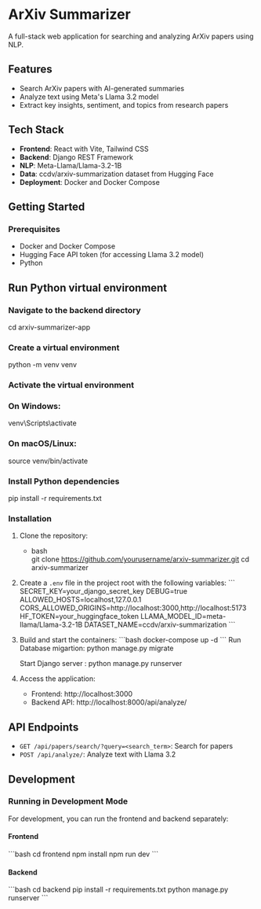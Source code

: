 # ArXiv Summarizer

A full-stack web application for searching and analyzing ArXiv papers using NLP.

## Features

- Search ArXiv papers with AI-generated summaries
- Analyze text using Meta's Llama 3.2 model
- Extract key insights, sentiment, and topics from research papers

## Tech Stack

- **Frontend**: React with Vite, Tailwind CSS
- **Backend**: Django REST Framework
- **NLP**: Meta-Llama/Llama-3.2-1B
- **Data**: ccdv/arxiv-summarization dataset from Hugging Face
- **Deployment**: Docker and Docker Compose

## Getting Started

### Prerequisites

- Docker and Docker Compose
- Hugging Face API token (for accessing Llama 3.2 model)
- Python

## Run Python virtual environment

### Navigate to the backend directory

cd arxiv-summarizer-app

### Create a virtual environment

python -m venv venv

### Activate the virtual environment

### On Windows:

venv\Scripts\activate

### On macOS/Linux:

source venv/bin/activate

### Install Python dependencies

pip install -r requirements.txt

### Installation

1. Clone the repository:
   <br/>

   - bash <br/>
     git clone https://github.com/yourusername/arxiv-summarizer.git
     cd arxiv-summarizer
     <br/>

2. Create a `.env` file in the project root with the following variables:
   \`\`\`
   SECRET_KEY=your_django_secret_key
   DEBUG=true
   ALLOWED_HOSTS=localhost,127.0.0.1
   CORS_ALLOWED_ORIGINS=http://localhost:3000,http://localhost:5173
   HF_TOKEN=your_huggingface_token
   LLAMA_MODEL_ID=meta-llama/Llama-3.2-1B
   DATASET_NAME=ccdv/arxiv-summarization
   \`\`\`

3. Build and start the containers:
   \`\`\`bash
   docker-compose up -d
   \`\`\`
   Run Database migartion:
   python manage.py migrate

   Start Django server :
   python manage.py runserver

4. Access the application:
   - Frontend: http://localhost:3000
   - Backend API: http://localhost:8000/api/analyze/

## API Endpoints

- `GET /api/papers/search/?query=<search_term>`: Search for papers
- `POST /api/analyze/`: Analyze text with Llama 3.2

## Development

### Running in Development Mode

For development, you can run the frontend and backend separately:

#### Frontend

\`\`\`bash
cd frontend
npm install
npm run dev
\`\`\`

#### Backend

\`\`\`bash
cd backend
pip install -r requirements.txt
python manage.py runserver
\`\`\`
